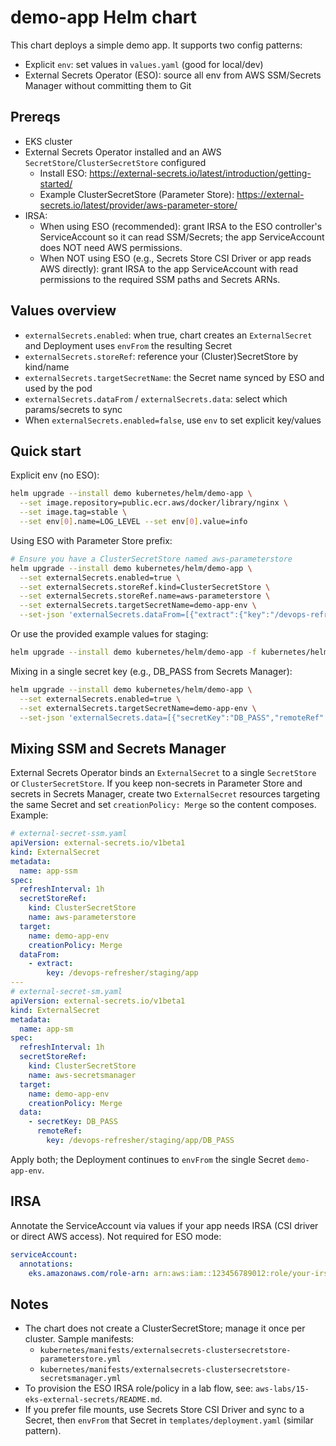 # demo-app Helm chart

This chart deploys a simple demo app. It supports two config patterns:

- Explicit `env`: set values in `values.yaml` (good for local/dev)
- External Secrets Operator (ESO): source all env from AWS SSM/Secrets Manager without committing them to Git

## Prereqs

- EKS cluster
- External Secrets Operator installed and an AWS `SecretStore`/`ClusterSecretStore` configured
  - Install ESO: https://external-secrets.io/latest/introduction/getting-started/
  - Example ClusterSecretStore (Parameter Store): https://external-secrets.io/latest/provider/aws-parameter-store/
- IRSA:
  - When using ESO (recommended): grant IRSA to the ESO controller's ServiceAccount so it can read SSM/Secrets; the app ServiceAccount does NOT need AWS permissions.
  - When NOT using ESO (e.g., Secrets Store CSI Driver or app reads AWS directly): grant IRSA to the app ServiceAccount with read permissions to the required SSM paths and Secrets ARNs.

## Values overview

- `externalSecrets.enabled`: when true, chart creates an `ExternalSecret` and Deployment uses `envFrom` the resulting Secret
- `externalSecrets.storeRef`: reference your (Cluster)SecretStore by kind/name
- `externalSecrets.targetSecretName`: the Secret name synced by ESO and used by the pod
- `externalSecrets.dataFrom` / `externalSecrets.data`: select which params/secrets to sync
- When `externalSecrets.enabled=false`, use `env` to set explicit key/values

## Quick start

Explicit env (no ESO):

```bash
helm upgrade --install demo kubernetes/helm/demo-app \
  --set image.repository=public.ecr.aws/docker/library/nginx \
  --set image.tag=stable \
  --set env[0].name=LOG_LEVEL --set env[0].value=info
```

Using ESO with Parameter Store prefix:

```bash
# Ensure you have a ClusterSecretStore named aws-parameterstore
helm upgrade --install demo kubernetes/helm/demo-app \
  --set externalSecrets.enabled=true \
  --set externalSecrets.storeRef.kind=ClusterSecretStore \
  --set externalSecrets.storeRef.name=aws-parameterstore \
  --set externalSecrets.targetSecretName=demo-app-env \
  --set-json 'externalSecrets.dataFrom=[{"extract":{"key":"/devops-refresher/staging/app"}}]'
```

Or use the provided example values for staging:

```bash
helm upgrade --install demo kubernetes/helm/demo-app -f kubernetes/helm/demo-app/values-eks-staging.yaml
```

Mixing in a single secret key (e.g., DB_PASS from Secrets Manager):

```bash
helm upgrade --install demo kubernetes/helm/demo-app \
  --set externalSecrets.enabled=true \
  --set externalSecrets.targetSecretName=demo-app-env \
  --set-json 'externalSecrets.data=[{"secretKey":"DB_PASS","remoteRef":{"key":"/devops-refresher/staging/app/DB_PASS"}}]'
```

## Mixing SSM and Secrets Manager

External Secrets Operator binds an `ExternalSecret` to a single `SecretStore` or `ClusterSecretStore`. If you keep non-secrets in Parameter Store and secrets in Secrets Manager, create two `ExternalSecret` resources targeting the same Secret and set `creationPolicy: Merge` so the content composes. Example:

```yaml
# external-secret-ssm.yaml
apiVersion: external-secrets.io/v1beta1
kind: ExternalSecret
metadata:
  name: app-ssm
spec:
  refreshInterval: 1h
  secretStoreRef:
    kind: ClusterSecretStore
    name: aws-parameterstore
  target:
    name: demo-app-env
    creationPolicy: Merge
  dataFrom:
    - extract:
        key: /devops-refresher/staging/app
---
# external-secret-sm.yaml
apiVersion: external-secrets.io/v1beta1
kind: ExternalSecret
metadata:
  name: app-sm
spec:
  refreshInterval: 1h
  secretStoreRef:
    kind: ClusterSecretStore
    name: aws-secretsmanager
  target:
    name: demo-app-env
    creationPolicy: Merge
  data:
    - secretKey: DB_PASS
      remoteRef:
        key: /devops-refresher/staging/app/DB_PASS
```

Apply both; the Deployment continues to `envFrom` the single Secret `demo-app-env`.

## IRSA

Annotate the ServiceAccount via values if your app needs IRSA (CSI driver or direct AWS access). Not required for ESO mode:

```yaml
serviceAccount:
  annotations:
    eks.amazonaws.com/role-arn: arn:aws:iam::123456789012:role/your-irsa-role
```

## Notes

- The chart does not create a ClusterSecretStore; manage it once per cluster. Sample manifests:
  - `kubernetes/manifests/externalsecrets-clustersecretstore-parameterstore.yml`
  - `kubernetes/manifests/externalsecrets-clustersecretstore-secretsmanager.yml`
- To provision the ESO IRSA role/policy in a lab flow, see: `aws-labs/15-eks-external-secrets/README.md`.
- If you prefer file mounts, use Secrets Store CSI Driver and sync to a Secret, then `envFrom` that Secret in `templates/deployment.yaml` (similar pattern).
